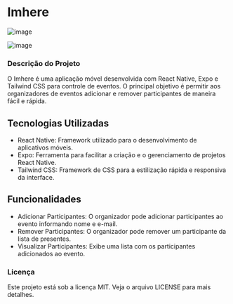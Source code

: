 # Imhere

![image](https://github.com/user-attachments/assets/432e43b2-b816-4bc7-a679-9342f967e6b0)

![image](https://github.com/user-attachments/assets/ab545dc5-60bd-42f4-bd48-12e10a9e042c)

### Descrição do Projeto

O Imhere é uma aplicação móvel desenvolvida com React Native, Expo e Tailwind CSS para controle de eventos. O principal objetivo é permitir aos organizadores de eventos adicionar e remover participantes de maneira fácil e rápida.

## Tecnologias Utilizadas

- React Native: Framework utilizado para o desenvolvimento de aplicativos móveis.
- Expo: Ferramenta para facilitar a criação e o gerenciamento de projetos React Native.
- Tailwind CSS: Framework de CSS para a estilização rápida e responsiva da interface.

## Funcionalidades

- Adicionar Participantes: O organizador pode adicionar participantes ao evento informando nome e e-mail.
- Remover Participantes: O organizador pode remover um participante da lista de presentes.
- Visualizar Participantes: Exibe uma lista com os participantes adicionados ao evento.

### Licença

Este projeto está sob a licença MIT. Veja o arquivo LICENSE para mais detalhes.
